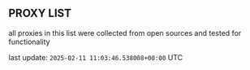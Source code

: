 ## PROXY LIST

all proxies in this list were collected from open sources and tested for functionality

last update: `2025-02-11 11:03:46.538008+00:00` UTC